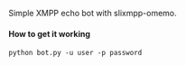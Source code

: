 Simple XMPP echo bot with slixmpp-omemo.

#### How to get it working

    python bot.py -u user -p password
